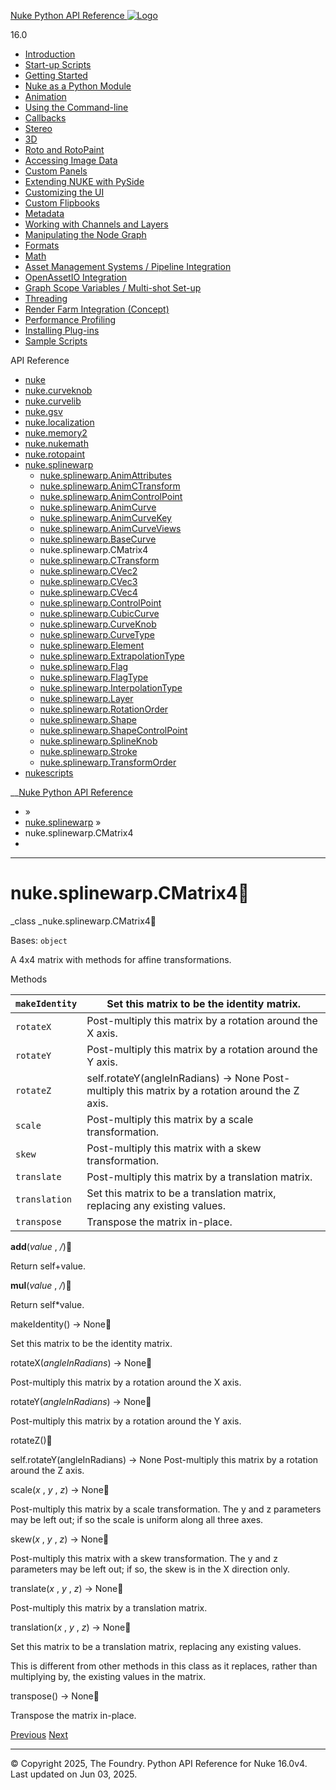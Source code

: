 [ Nuke Python API Reference ![Logo](../_static/NukeApp128.png) ](../index.html)

16.0 

  * [Introduction](../intro.html)
  * [Start-up Scripts](../startup.html)
  * [Getting Started](../basics.html)
  * [Nuke as a Python Module](../nuke_as_python_module.html)
  * [Animation](../animation.html)
  * [Using the Command-line](../command_line.html)
  * [Callbacks](../callbacks.html)
  * [Stereo](../stereo.html)
  * [3D](../3D.html)
  * [Roto and RotoPaint](../rotopaint.html)
  * [Accessing Image Data](../image_data.html)
  * [Custom Panels](../custom_panels.html)
  * [Extending NUKE with PySide](../custom_panels.html#extending-nuke-with-pyside)
  * [Customizing the UI](../custom_ui.html)
  * [Custom Flipbooks](../flipbook.html)
  * [Metadata](../metadata.html)
  * [Working with Channels and Layers](../channels.html)
  * [Manipulating the Node Graph](../dag.html)
  * [Formats](../formats.html)
  * [Math](../math.html)
  * [Asset Management Systems / Pipeline Integration](../asset.html)
  * [OpenAssetIO Integration](../openassetio.html)
  * [Graph Scope Variables / Multi-shot Set-up](../gsv.html)
  * [Threading](../threading.html)
  * [Render Farm Integration (Concept)](../render_farm.html)
  * [Performance Profiling](../performance.html)
  * [Installing Plug-ins](../installing_plugins.html)
  * [Sample Scripts](../samples.html)



API Reference

  * [nuke](nuke.html)
  * [nuke.curveknob](nuke.curveknob.html)
  * [nuke.curvelib](nuke.curvelib.html)
  * [nuke.gsv](nuke.gsv.html)
  * [nuke.localization](nuke.localization.html)
  * [nuke.memory2](nuke.memory2.html)
  * [nuke.nukemath](nuke.nukemath.html)
  * [nuke.rotopaint](nuke.rotopaint.html)
  * [nuke.splinewarp](nuke.splinewarp.html)
    * [nuke.splinewarp.AnimAttributes](nuke.splinewarp.AnimAttributes.html)
    * [nuke.splinewarp.AnimCTransform](nuke.splinewarp.AnimCTransform.html)
    * [nuke.splinewarp.AnimControlPoint](nuke.splinewarp.AnimControlPoint.html)
    * [nuke.splinewarp.AnimCurve](nuke.splinewarp.AnimCurve.html)
    * [nuke.splinewarp.AnimCurveKey](nuke.splinewarp.AnimCurveKey.html)
    * [nuke.splinewarp.AnimCurveViews](nuke.splinewarp.AnimCurveViews.html)
    * [nuke.splinewarp.BaseCurve](nuke.splinewarp.BaseCurve.html)
    * nuke.splinewarp.CMatrix4
    * [nuke.splinewarp.CTransform](nuke.splinewarp.CTransform.html)
    * [nuke.splinewarp.CVec2](nuke.splinewarp.CVec2.html)
    * [nuke.splinewarp.CVec3](nuke.splinewarp.CVec3.html)
    * [nuke.splinewarp.CVec4](nuke.splinewarp.CVec4.html)
    * [nuke.splinewarp.ControlPoint](nuke.splinewarp.ControlPoint.html)
    * [nuke.splinewarp.CubicCurve](nuke.splinewarp.CubicCurve.html)
    * [nuke.splinewarp.CurveKnob](nuke.splinewarp.CurveKnob.html)
    * [nuke.splinewarp.CurveType](nuke.splinewarp.CurveType.html)
    * [nuke.splinewarp.Element](nuke.splinewarp.Element.html)
    * [nuke.splinewarp.ExtrapolationType](nuke.splinewarp.ExtrapolationType.html)
    * [nuke.splinewarp.Flag](nuke.splinewarp.Flag.html)
    * [nuke.splinewarp.FlagType](nuke.splinewarp.FlagType.html)
    * [nuke.splinewarp.InterpolationType](nuke.splinewarp.InterpolationType.html)
    * [nuke.splinewarp.Layer](nuke.splinewarp.Layer.html)
    * [nuke.splinewarp.RotationOrder](nuke.splinewarp.RotationOrder.html)
    * [nuke.splinewarp.Shape](nuke.splinewarp.Shape.html)
    * [nuke.splinewarp.ShapeControlPoint](nuke.splinewarp.ShapeControlPoint.html)
    * [nuke.splinewarp.SplineKnob](nuke.splinewarp.SplineKnob.html)
    * [nuke.splinewarp.Stroke](nuke.splinewarp.Stroke.html)
    * [nuke.splinewarp.TransformOrder](nuke.splinewarp.TransformOrder.html)
  * [nukescripts](nukescripts.html)



__[Nuke Python API Reference](../index.html)

  * [](../index.html) »
  * [nuke.splinewarp](nuke.splinewarp.html) »
  * nuke.splinewarp.CMatrix4
  * 


* * *

# nuke.splinewarp.CMatrix4

_class _nuke.splinewarp.CMatrix4
    

Bases: `object`

A 4x4 matrix with methods for affine transformations.

Methods

`makeIdentity` | Set this matrix to be the identity matrix.  
---|---  
`rotateX` | Post-multiply this matrix by a rotation around the X axis.  
`rotateY` | Post-multiply this matrix by a rotation around the Y axis.  
`rotateZ` | self.rotateY(angleInRadians) -> None Post-multiply this matrix by a rotation around the Z axis.  
`scale` | Post-multiply this matrix by a scale transformation.  
`skew` | Post-multiply this matrix with a skew transformation.  
`translate` | Post-multiply this matrix by a translation matrix.  
`translation` | Set this matrix to be a translation matrix, replacing any existing values.  
`transpose` | Transpose the matrix in-place.  
  
__add__(_value_ , _/_)
    

Return self+value.

__mul__(_value_ , _/_)
    

Return self*value.

makeIdentity() → None
    

Set this matrix to be the identity matrix.

rotateX(_angleInRadians_) → None
    

Post-multiply this matrix by a rotation around the X axis.

rotateY(_angleInRadians_) → None
    

Post-multiply this matrix by a rotation around the Y axis.

rotateZ()
    

self.rotateY(angleInRadians) -> None Post-multiply this matrix by a rotation around the Z axis.

scale(_x_ , _y_ , _z_) → None
    

Post-multiply this matrix by a scale transformation. The y and z parameters may be left out; if so the scale is uniform along all three axes.

skew(_x_ , _y_ , _z_) → None
    

Post-multiply this matrix with a skew transformation. The y and z parameters may be left out; if so, the skew is in the X direction only.

translate(_x_ , _y_ , _z_) → None
    

Post-multiply this matrix by a translation matrix.

translation(_x_ , _y_ , _z_) → None
    

Set this matrix to be a translation matrix, replacing any existing values.

This is different from other methods in this class as it replaces, rather than multiplying by, the existing values in the matrix.

transpose() → None
    

Transpose the matrix in-place.

[ Previous](nuke.splinewarp.BaseCurve.html "nuke.splinewarp.BaseCurve") [Next ](nuke.splinewarp.CTransform.html "nuke.splinewarp.CTransform")

* * *

© Copyright 2025, The Foundry. Python API Reference for Nuke 16.0v4. Last updated on Jun 03, 2025. 
